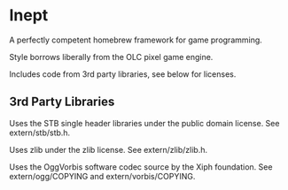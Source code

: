 # Inept

A perfectly competent homebrew framework for game programming.

Style borrows liberally from the OLC pixel game engine.

Includes code from 3rd party libraries, see below for licenses.

## 3rd Party Libraries

Uses the STB single header libraries under the public domain license. See extern/stb/stb.h.

Uses zlib under the zlib license. See extern/zlib/zlib.h.

Uses the OggVorbis software codec source by the Xiph foundation. See extern/ogg/COPYING and extern/vorbis/COPYING.
